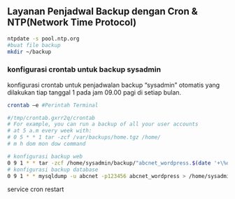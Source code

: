 ## Layanan Penjadwal Backup dengan Cron & NTP(Network Time Protocol)
```sh
ntpdate -s pool.ntp.org
#buat file backup
mkdir ~/backup
```
### konfigurasi crontab untuk backup sysadmin
konfigurasi crontab untuk penjadwalan backup “sysadmin” otomatis yang dilakukan tiap tanggal 1 pada jam 09.00 pagi di setiap bulan.
```sh file
crontab –e #Perintah Terminal

#/tmp/crontab.gxrr2q/crontab
# For example, you can run a backup of all your user accounts
# at 5 a.m every week with:
# 0 5 * * 1 tar -zcf /var/backups/home.tgz /home/
# m h dom mon dow command

# konfigurasi backup web
0 9 1 * * tar -zcf /home/sysadmin/backup/"abcnet_wordpress.$(date '+\%d-\%m-\%Y-\%H.\%M.\%S').tar.gz" /home/sysadmin/web
# konfigurasi backup database
0 9 1 * * mysqldump -u abcnet -p123456 abcnet_wordpress > /home/sysadmin/backup/"abcnet_wordpress.$(date '+\%d-\%m-\%Y-\%H.\%M.\%S').sql"
```

service cron restart
